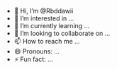 - 👋 Hi, I’m @Rbddawii
- 👀 I’m interested in ...
- 🌱 I’m currently learning ...
- 💞️ I’m looking to collaborate on ...
- 📫 How to reach me ...
- 😄 Pronouns: ...
- ⚡ Fun fact: ...

<!---
Rbddawii/Rbddawii is a ✨ special ✨ repository because its `README.md` (this file) appears on your GitHub profile.
You can click the Preview link to take a look at your changes.
--->
